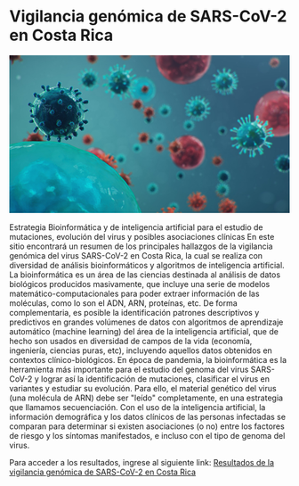 # Vigilancia genómica de SARS-CoV-2 en Costa Rica

![](https://github.com/josemolina6/sarscov2/blob/main/image1-genome.jpg)

Estrategia Bioinformática y de inteligencia artificial para el estudio de mutaciones, evolución del virus y posibles asociaciones clínicas
En este sitio encontrará un resumen de los principales hallazgos de la vigilancia genómica del virus SARS-CoV-2 en Costa Rica, la cual se realiza con diversidad de análisis bioinformáticos y algoritmos de inteligencia artificial.
La bioinformática es un área de las ciencias destinada al análisis de datos biológicos producidos masivamente, que incluye una serie de modelos matemático-computacionales para poder extraer información de las moléculas, como lo son el ADN, ARN, proteínas, etc.
De forma complementaria, es posible la identificación patrones descriptivos y predictivos en grandes volúmenes de datos con algoritmos de aprendizaje automático (machine learning) del área de la inteligencia artificial, que de hecho son usados en diversidad de campos de la vida (economía, ingeniería, ciencias puras, etc), incluyendo aquellos datos obtenidos en contextos clínico-biológicos.
En época de pandemia, la bioinformática es la herramienta más importante para el estudio del genoma del virus SARS-CoV-2 y lograr así la identificación de mutaciones, clasificar el virus en variantes y estudiar su evolución. Para ello, el material genético del virus (una molécula de ARN) debe ser "leído" completamente, en una estrategia que llamamos secuenciación. Con el uso de la inteligencia artificial, la información demográfica y los datos clínicos de las personas infectadas se comparan para determinar si existen asociaciones (o no) entre los factores de riesgo y los síntomas manifestados, e incluso con el tipo de genoma del virus.


Para acceder a los resultados, ingrese al siguiente link:
[Resultados de la vigilancia genómica de SARS-CoV-2 en Costa Rica](https://github.com/josemolina6/sarscov2/wiki)
